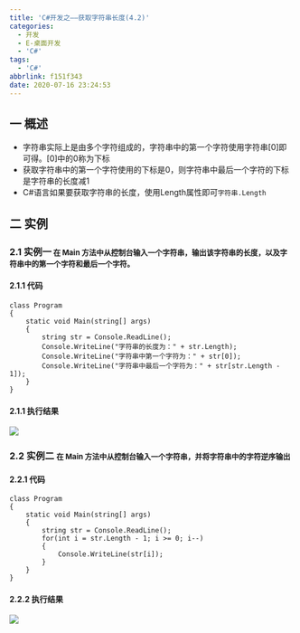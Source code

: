 ```yaml
---
title: 'C#开发之——获取字符串长度(4.2)'
categories:
  - 开发
  - E-桌面开发
  - 'C#'
tags:
  - 'C#'
abbrlink: f151f343
date: 2020-07-16 23:24:53
---
```

## 一 概述

* 字符串实际上是由多个字符组成的，字符串中的第一个字符使用字符串[0]即可得。[0]中的0称为下标
* 获取字符串中的第一个字符使用的下标是0，则字符串中最后一个字符的下标是字符串的长度减1
* C#语言如果要获取字符串的长度，使用Length属性即可`字符串.Length`

<!--more-->

## 二 实例

### 2.1 实例一<font size=2> 在 Main 方法中从控制台输入一个字符串，输出该字符串的长度，以及字符串中的第一个字符和最后一个字符。</font>

#### 2.1.1 代码

```
class Program
{
    static void Main(string[] args)
    {
        string str = Console.ReadLine();
        Console.WriteLine("字符串的长度为：" + str.Length);
        Console.WriteLine("字符串中第一个字符为：" + str[0]);
        Console.WriteLine("字符串中最后一个字符为：" + str[str.Length - 1]);
    }
}
```

#### 2.1.1 执行结果
![][1]

### 2.2 实例二 <font size=2>在 Main 方法中从控制台输入一个字符串，并将字符串中的字符逆序输出</font> 

#### 2.2.1 代码

```
class Program
{
    static void Main(string[] args)
    {
        string str = Console.ReadLine();
        for(int i = str.Length - 1; i >= 0; i--)
        {
            Console.WriteLine(str[i]);
        }
    }
}
```

#### 2.2.2 执行结果
![][2]


[1]:https://cdn.staticaly.com/gh/PGzxc/CDN/master/blog-image/csharp-string-length-sample.png
[2]:https://cdn.staticaly.com/gh/PGzxc/CDN/master/blog-image/csharp-string-back-out-sample.png